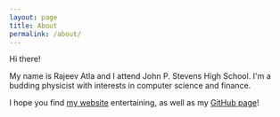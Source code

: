 ```yaml
---
layout: page
title: About
permalink: /about/
---
```

Hi there!



My name is Rajeev Atla and I attend John P. Stevens High School. I'm a budding physicist with interests in computer science and finance.

I hope you find [my website](/index) entertaining, as well as my [GitHub page](https://github.com/RajeevAtla "My Github Page")!

